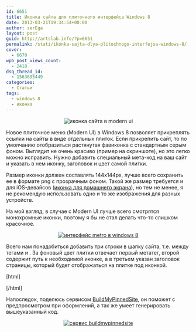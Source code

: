 ```yaml
---
id: 6651
title: Иконка сайта для плиточного интерфейса Windows 8
date: 2013-03-21T19:34:54+00:00
author: serEga
layout: post
guid: http://artslab.info/?p=6651
permalink: /stati/ikonka-sajta-dlya-plitochnogo-interfejsa-windows-8/
cover:
  - 6670
wpb_post_views_count:
  - 2418
dsq_thread_id:
  - 1563695449
categories:
  - Статьи
tags:
  - windows 8
  - иконка
---
```

<center>
  <img src="http://googledrive.com/host/0B9lHVSSSdxdxd0hjdUdmRzY3Tjg/ikonka_saita_dlya_windows8.png" alt="иконка сайта в modern ui" class="aligncenter size-medium wp-image-6667" srcset="http://googledrive.com/host/0B9lHVSSSdxdxd0hjdUdmRzY3Tjg/ikonka_saita_dlya_windows8.png 450w, http://googledrive.com/host/0B9lHVSSSdxdxd0hjdUdmRzY3Tjg/ikonka_saita_dlya_windows8-300x166.png 300w" sizes="(max-width: 450px) 100vw, 450px" />
</center>

Новое плиточное меню (Modern UI) в Windows 8 позволяет прикреплять ссылки на сайты в виде отдельных плиток. Если прикрепить сайт, то по умолчанию отобразиться растянутая фавиконка с стандартным серым фоном. Выглядит не очень красиво (пример на скриншоте), но это легко можно исправить. Нужно добавить специальный мета-код на ваш сайт и указать в нем иконку, заголовок и цвет самой плитки.

<!--more-->

Размер иконки должен составлять 144x144px, лучше всего сохранить ее в формате png с прозрачным фоном. Такой же размер требуется и для iOS-девайсов ([иконка для домашнего экрана](http://artslab.info/stati/optimizaciya_saita_dlya_iphone_ipad_ipod/ "Оптимизация сайта для для Iphone/iPod/iPad (добавляем иконку и сообщение приветствия)")), но тем не менее, я не рекомендую использовать одно и то же изображения для разных устройств.

На мой взгляд, в случае с Modern UI лучше всего смотрятся монохромные иконки, поэтому я бы не стал делать что-то слишком красочное.

<center>
  <a href="http://googledrive.com/host/0B9lHVSSSdxdxd0hjdUdmRzY3Tjg/11.jpg"><img src="http://googledrive.com/host/0B9lHVSSSdxdxd0hjdUdmRzY3Tjg/11-300x168.jpg" alt="интерфейс metro в windows 8" class="aligncenter size-medium wp-image-3920" /></a>
</center>

Всего нам понадобиться добавить три строки в шапку сайта, т.е. между тегами <head> и </head>. За фоновый цвет плитки отвечает первый метатег, второй содержит путь к необходимой иконке, а в третьем указан заголовок страницы, который будет отображаться на плитке под иконкой.

[html]

<meta name="msapplication-TileColor" content="#302f30"/>

<meta name="msapplication-TileImage" content="http://artslab.info/tile_icon.png"/>

<meta name="application-name" content="ArtsLab"/>

[/html]

Напоследок, поделюсь сервисом <a href="http://www.buildmypinnedsite.com/" target="_blank">BuildMyPinnedSite</a>, он поможет с предпросмотром при оформлений, а так же умеет генерировать вышеуказанный код.

<center>
  <a href="http://googledrive.com/host/0B9lHVSSSdxdxd0hjdUdmRzY3Tjg/windows_8_ikonka.jpg"><img src="http://googledrive.com/host/0B9lHVSSSdxdxd0hjdUdmRzY3Tjg/windows_8_ikonka-300x215.jpg" alt="сервис buildmypinnedsite" class="aligncenter size-medium wp-image-6671" srcset="http://googledrive.com/host/0B9lHVSSSdxdxd0hjdUdmRzY3Tjg/windows_8_ikonka-300x215.jpg 300w, http://googledrive.com/host/0B9lHVSSSdxdxd0hjdUdmRzY3Tjg/windows_8_ikonka.jpg 996w" sizes="(max-width: 300px) 100vw, 300px" /></a>
</center>